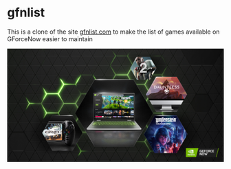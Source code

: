 # gfnlist

This is a clone of the site [gfnlist.com](https://gfnlist.com/) to make the list of games available on GForceNow easier to maintain

![GFN](public/gforcenow.jpg)
